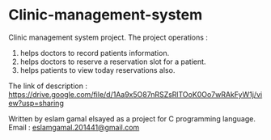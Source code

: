 # Clinic-management-system
Clinic management system project.
The project operations :
1. helps doctors to record patients information.
2. helps doctors to reserve a reservation slot for a patient.
3. helps patients to view today reservations also.

The link of description : https://drive.google.com/file/d/1Aa9x5O87nRSZsRlTOoK0Oo7wRAkFyW1j/view?usp=sharing

Written by eslam gamal elsayed as a project for C programming language.
Email : eslamgamal.201441@gmail.com



